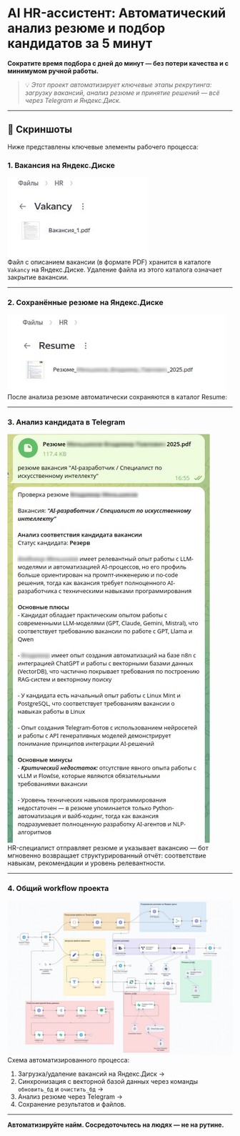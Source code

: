 # AI HR-ассистент: Автоматический анализ резюме и подбор кандидатов за 5 минут

**Сократите время подбора с дней до минут — без потери качества и с минимумом ручной работы.**

> 💡 *Этот проект автоматизирует ключевые этапы рекрутинга: загрузку вакансий, анализ резюме и принятие решений — всё через Telegram и Яндекс.Диск.*

---

## 📸 Скриншоты

Ниже представлены ключевые элементы рабочего процесса:

### 1. **Вакансия на Яндекс.Диске**  
![Вакансия на Яндекс.Диске](fileVakancy.jpg)  
Файл с описанием вакансии (в формате PDF) хранится в каталоге `Vakancy` на Яндекс.Диске. Удаление файла из этого каталога означает закрытие вакансии.

---

### 2. **Сохранённые резюме на Яндекс.Диске**  
![Сохранённые резюме](savedResume.jpg)  
После анализа резюме автоматически сохраняются в каталог Resume:  

---

### 3. **Анализ кандидата в Telegram**  
![Результат анализа в Telegram](Result-TelegramChat.jpg)  
HR-специалист отправляет резюме и указывает вакансию — бот мгновенно возвращает структурированный отчёт: соответствие навыкам, рекомендации и уровень релевантности.

---

### 4. **Общий workflow проекта**  
![Workflow проекта](Workflow.jpg)  
Схема автоматизированного процесса:  
1. Загрузка/удаление вакансий на Яндекс.Диск →  
2. Синхронизация с векторной базой данных через команды `обновить_бд` и `очистить_бд` →  
3. Анализ резюме через Telegram →  
4. Сохранение результатов и файлов.

---

**Автоматизируйте найм. Сосредоточьтесь на людях — не на рутине.**
